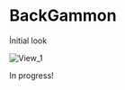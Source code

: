 # BackGammon

İnitial look

![View_1](https://user-images.githubusercontent.com/34675907/130333109-82015ea8-3cdb-4a6b-b88f-d6dcc773dc57.png)

In progress!
